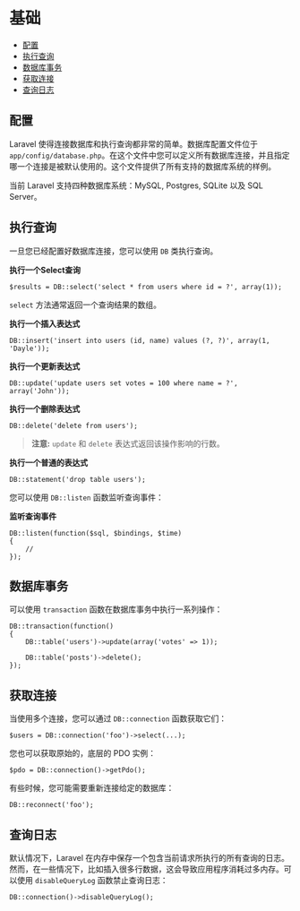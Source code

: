 # 基础

- [配置](#configuration)
- [执行查询](#running-queries)
- [数据库事务](#database-transactions)
- [获取连接](#accessing-connections)
- [查询日志](#query-logging)

<a name="configuration"></a>
## 配置

Laravel 使得连接数据库和执行查询都非常的简单。数据库配置文件位于 `app/config/database.php`。在这个文件中您可以定义所有数据库连接，并且指定哪一个连接是被默认使用的。这个文件提供了所有支持的数据库系统的样例。

当前 Laravel 支持四种数据库系统：MySQL, Postgres, SQLite 以及 SQL Server。

<a name="running-queries"></a>
## 执行查询

一旦您已经配置好数据库连接，您可以使用 `DB` 类执行查询。

**执行一个Select查询**

	$results = DB::select('select * from users where id = ?', array(1));

`select` 方法通常返回一个查询结果的数组。

**执行一个插入表达式**

	DB::insert('insert into users (id, name) values (?, ?)', array(1, 'Dayle'));

**执行一个更新表达式**

	DB::update('update users set votes = 100 where name = ?', array('John'));

**执行一个删除表达式**

	DB::delete('delete from users');

> **注意:** `update` 和 `delete` 表达式返回该操作影响的行数。

**执行一个普通的表达式**

	DB::statement('drop table users');

您可以使用 `DB::listen` 函数监听查询事件：

**监听查询事件**

	DB::listen(function($sql, $bindings, $time)
	{
		//
	});

<a name="database-transactions"></a>
## 数据库事务

可以使用 `transaction` 函数在数据库事务中执行一系列操作：

	DB::transaction(function()
	{
		DB::table('users')->update(array('votes' => 1));

		DB::table('posts')->delete();
	});

<a name="accessing-connections"></a>
## 获取连接

当使用多个连接，您可以通过 `DB::connection` 函数获取它们：

	$users = DB::connection('foo')->select(...);

您也可以获取原始的，底层的 PDO 实例：

	$pdo = DB::connection()->getPdo();

有些时候，您可能需要重新连接给定的数据库：

	DB::reconnect('foo');

<a name="query-logging"></a>
## 查询日志

默认情况下，Laravel 在内存中保存一个包含当前请求所执行的所有查询的日志。然而，在一些情况下，比如插入很多行数据，这会导致应用程序消耗过多内存。可以使用 `disableQueryLog` 函数禁止查询日志：

	DB::connection()->disableQueryLog();